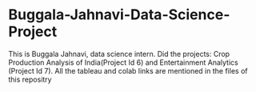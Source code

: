 # Buggala-Jahnavi-Data-Science-Project

This is Buggala Jahnavi, data science intern.
Did the projects: Crop Production Analysis of India(Project Id 6) and Entertainment Analytics (Project Id 7).
All the tableau and colab links are mentioned in the files of this repositry
